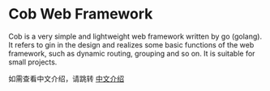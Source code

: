 # Cob Web Framework

Cob is a very simple and lightweight web framework written by go (golang). It refers to gin in the design and realizes some basic functions of the web framework, such as dynamic routing, grouping and so on. It is suitable for small projects. 



如需查看中文介绍，请跳转  [中文介绍](https://github.com/congz666/cob/tree/master/zh_CN)